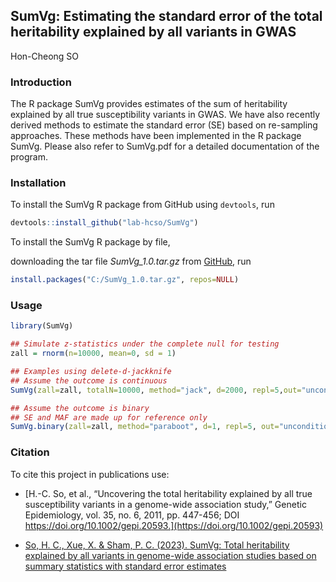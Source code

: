 ## SumVg: Estimating the standard error of the total heritability explained by all variants in GWAS
Hon-Cheong SO

### Introduction
The R package SumVg provides estimates of the sum of heritability explained by all true susceptibility variants in GWAS. We have also recently derived methods to estimate the standard error (SE) based on re-sampling approaches. These methods have been implemented in the R package SumVg. Please also refer to SumVg.pdf for a detailed documentation of the program.

### Installation
To install the SumVg R package from GitHub using `devtools`, run

```R
devtools::install_github("lab-hcso/SumVg")
```

To install the SumVg R package by file,

downloading the tar file *SumVg_1.0.tar.gz* from [GitHub](https://github.com/lab-hcso/SumVg), run

```R
install.packages("C:/SumVg_1.0.tar.gz", repos=NULL)
```

### Usage

```R
library(SumVg)

## Simulate z-statistics under the complete null for testing
zall = rnorm(n=10000, mean=0, sd = 1)

## Examples using delete-d-jackknife 
## Assume the outcome is continuous
SumVg(zall=zall, totalN=10000, method="jack", d=2000, repl=5,out="unconditional") 

## Assume the outcome is binary
## SE and MAF are made up for reference only
SumVg.binary(zall=zall, method="paraboot", d=1, repl=5, out="unconditional", SE= rep(0.1,10000), K=0.01, MAF=rep(0.2, 10000) )
```

### Citation

To cite this project in publications use:

- [H.-C. So, et al., “Uncovering the total heritability explained by all true susceptibility variants in a genome-wide association study,” Genetic Epidemiology, vol. 35, no. 6, 2011, pp. 447-456; DOI https://doi.org/10.1002/gepi.20593.](https://doi.org/10.1002/gepi.20593)

- [So, H. C., Xue, X. & Sham, P. C. (2023). SumVg: Total heritability explained by all variants in genome-wide association studies based on summary statistics with standard error estimates](https://arxiv.org/abs/2306.14200)
